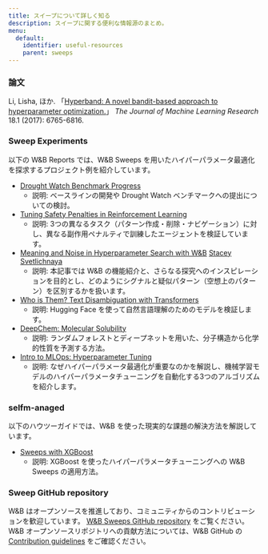 ```yaml
---
title: スイープについて詳しく知る
description: スイープに関する便利な情報源のまとめ。
menu:
  default:
    identifier: useful-resources
    parent: sweeps
---
```


### 論文

Li, Lisha, ほか. 「[Hyperband: A novel bandit-based approach to hyperparameter optimization.](https://arxiv.org/pdf/1603.06560.pdf)」 _The Journal of Machine Learning Research_ 18.1 (2017): 6765-6816.

### Sweep Experiments

以下の W&B Reports では、W&B Sweeps を用いたハイパーパラメータ最適化を探求するプロジェクト例を紹介しています。

* [Drought Watch Benchmark Progress](https://wandb.ai/stacey/droughtwatch/reports/Drought-Watch-Benchmark-Progress--Vmlldzo3ODQ3OQ)
  * 説明: ベースラインの開発や Drought Watch ベンチマークへの提出についての検討。
* [Tuning Safety Penalties in Reinforcement Learning](https://wandb.ai/safelife/benchmark-sweeps/reports/Tuning-Safety-Penalties-in-Reinforcement-Learning---VmlldzoyNjQyODM)
  * 説明: 3つの異なるタスク（パターン作成・削除・ナビゲーション）に対し、異なる副作用ペナルティで訓練したエージェントを検証しています。
* [Meaning and Noise in Hyperparameter Search with W&B](https://wandb.ai/stacey/pytorch_intro/reports/Meaning-and-Noise-in-Hyperparameter-Search--Vmlldzo0Mzk5MQ) [Stacey Svetlichnaya](https://wandb.ai/stacey)
  * 説明: 本記事では W&B の機能紹介と、さらなる探究へのインスピレーションを目的とし、どのようにシグナルと疑似パターン（空想上のパターン）を区別するかを扱います。
* [Who is Them? Text Disambiguation with Transformers](https://wandb.ai/stacey/winograd/reports/Who-is-Them-Text-Disambiguation-with-Transformers--VmlldzoxMDU1NTc)
  * 説明: Hugging Face を使って自然言語理解のためのモデルを検証します。
* [DeepChem: Molecular Solubility](https://wandb.ai/stacey/deepchem_molsol/reports/DeepChem-Molecular-Solubility--VmlldzoxMjQxMjM)
  * 説明: ランダムフォレストとディープネットを用いた、分子構造から化学的性質を予測する方法。
* [Intro to MLOps: Hyperparameter Tuning](https://wandb.ai/iamleonie/Intro-to-MLOps/reports/Intro-to-MLOps-Hyperparameter-Tuning--VmlldzozMTg2OTk3)
  * 説明: なぜハイパーパラメータ最適化が重要なのかを解説し、機械学習モデルのハイパーパラメータチューニングを自動化する3つのアルゴリズムを紹介します。

### selfm-anaged

以下のハウツーガイドでは、W&B を使った現実的な課題の解決方法を解説しています。

* [Sweeps with XGBoost ](https://github.com/wandb/examples/blob/master/examples/wandb-sweeps/sweeps-xgboost/xgboost_tune.py)
  * 説明: XGBoost を使ったハイパーパラメータチューニングへの W&B Sweeps の適用方法。

### Sweep GitHub repository

W&B はオープンソースを推進しており、コミュニティからのコントリビューションを歓迎しています。 [W&B Sweeps GitHub repository](https://github.com/wandb/sweeps) をご覧ください。W&B オープンソースリポジトリへの貢献方法については、W&B GitHub の [Contribution guidelines](https://github.com/wandb/wandb/blob/master/CONTRIBUTING.md) をご確認ください。